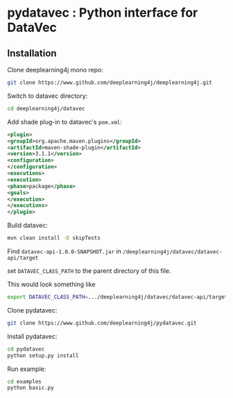 # pydatavec : Python interface for DataVec

## Installation

Clone deeplearning4j mono repo:

```bash
git clone https://www.github.com/deeplearning4j/deeplearning4j.git
```

Switch to datavec directory:

```bash
cd deeplearning4j/datavec
```

Add shade plug-in to datavec's `pom.xml`:

```xml
<plugin>
<groupId>org.apache.maven.plugins</groupId>
<artifactId>maven-shade-plugin</artifactId>
<version>3.1.1</version>
<configuration>
</configuration>
<executions>
<execution>
<phase>package</phase>
<goals>
</execution>
</executions>
</plugin>
```

Build datavec:

```bash
mvn clean install -D skipTests
```

Find `datavec-api-1.0.0-SNAPSHOT.jar` in `/deeplearning4j/datavec/datavec-api/target`

set `DATAVEC_CLASS_PATH` to the parent directory of this file.

This would look something like
```bash
export DATAVEC_CLASS_PATH=.../deeplearning4j/datavec/datavec-api/target
```

Clone pydatavec:

```bash
git clone https://www.github.com/deeplearning4j/pydatavec.git
```

Install pydatavec:

```bash
cd pydatavec
python setup.py install
```

Run example:

```bash
cd examples
python basic.py
```


